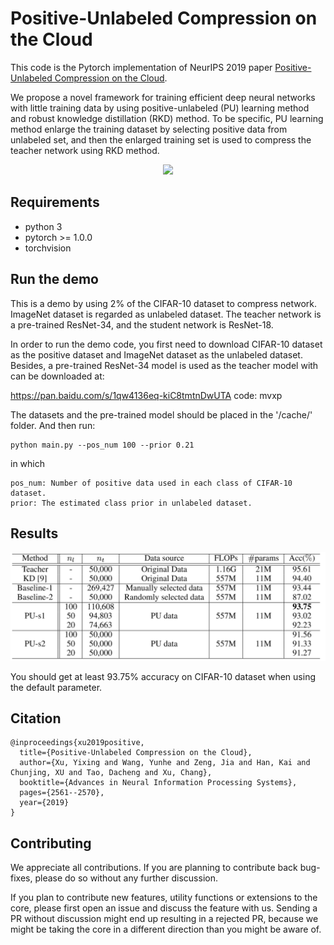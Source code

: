 # Positive-Unlabeled Compression on the Cloud
This code is the Pytorch implementation of NeurIPS 2019 paper [Positive-Unlabeled Compression on the Cloud](https://arxiv.org/pdf/1909.09757.pdf).

We propose a novel framework for training efficient deep neural networks with little training data by using positive-unlabeled (PU) learning method and robust knowledge distillation (RKD) method. To be specific, PU learning method enlarge the training dataset by selecting positive data from unlabeled set, and then the enlarged training set is used to compress the teacher network using RKD method.

<p align="center">
<img src="https://github.com/huawei-noah/DAFL/blob/master/pu_compress/figure/1.PNG" width="800">
</p>


## Requirements
- python 3
- pytorch >= 1.0.0
- torchvision

## Run the demo

This is a demo by using 2% of the CIFAR-10 dataset to compress network. ImageNet dataset is regarded as unlabeled dataset. The teacher network is a pre-trained ResNet-34, and the student network is ResNet-18.

In order to run the demo code, you first need to download CIFAR-10 dataset as the positive dataset and ImageNet dataset as the unlabeled dataset. Besides, a pre-trained ResNet-34 model is used as the teacher model with can be downloaded at:  

https://pan.baidu.com/s/1qw4136eq-kiC8tmtnDwUTA 
code: mvxp

The datasets and the pre-trained model should be placed in the '/cache/' folder. And then run:

```shell
python main.py --pos_num 100 --prior 0.21
```
in which
```
pos_num: Number of positive data used in each class of CIFAR-10 dataset.
prior: The estimated class prior in unlabeled dataset.
```


## Results
<p align="center">
<img src="figure/result.PNG" width="600">
</p>

You should get at least 93.75% accuracy on CIFAR-10 dataset when using the default parameter.


## Citation
	@inproceedings{xu2019positive,
	  title={Positive-Unlabeled Compression on the Cloud},
	  author={Xu, Yixing and Wang, Yunhe and Zeng, Jia and Han, Kai and Chunjing, XU and Tao, Dacheng and Xu, Chang},
	  booktitle={Advances in Neural Information Processing Systems},
	  pages={2561--2570},
	  year={2019}
	}

## Contributing
We appreciate all contributions. If you are planning to contribute back bug-fixes, please do so without any further discussion.

If you plan to contribute new features, utility functions or extensions to the core, please first open an issue and discuss the feature with us. Sending a PR without discussion might end up resulting in a rejected PR, because we might be taking the core in a different direction than you might be aware of.
